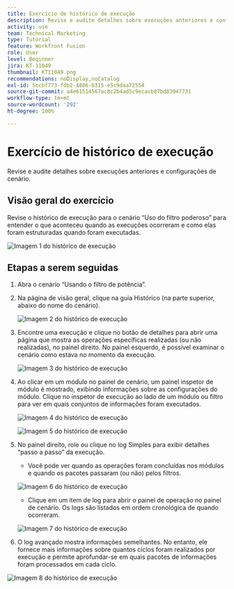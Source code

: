 ```yaml
---
title: Exercício de histórico de execução
description: Revise e audite detalhes sobre execuções anteriores e configurações de cenário.
activity: use
team: Technical Marketing
type: Tutorial
feature: Workfront Fusion
role: User
level: Beginner
jira: KT-11049
thumbnail: KT11049.png
recommendations: noDisplay,noCatalog
exl-id: 5ccbf773-fdb2-4886-b315-e5c9daa72554
source-git-commit: a4e61514567ac8c2b4ad5c9ecacb87bd83947731
workflow-type: tm+mt
source-wordcount: '292'
ht-degree: 100%

---
```


# Exercício de histórico de execução

Revise e audite detalhes sobre execuções anteriores e configurações de cenário.

## Visão geral do exercício

Revise o histórico de execução para o cenário “Uso do filtro poderoso” para entender o que aconteceu quando as execuções ocorreram e como elas foram estruturadas quando foram executadas.

![Imagem 1 do histórico de execução](../12-exercises/assets/execution-history-walkthrough-1.png)

## Etapas a serem seguidas

1. Abra o cenário “Usando o filtro de potência”.
1. Na página de visão geral, clique na guia Histórico (na parte superior, abaixo do nome do cenário).

   ![Imagem 2 do histórico de execução](../12-exercises/assets/execution-history-walkthrough-2.png)

1. Encontre uma execução e clique no botão de detalhes para abrir uma página que mostra as operações específicas realizadas (ou não realizadas), no painel direito. No painel esquerdo, é possível examinar o cenário como estava no momento da execução.

   ![Imagem 3 do histórico de execução](../12-exercises/assets/execution-history-walkthrough-3.png)

1. Ao clicar em um módulo no painel de cenário, um painel inspetor de módulo é mostrado, exibindo informações sobre as configurações do módulo. Clique no inspetor de execução ao lado de um módulo ou filtro para ver em quais conjuntos de informações foram executados.

   ![Imagem 4 do histórico de execução](../12-exercises/assets/execution-history-walkthrough-4.png)

   ![Imagem 5 do histórico de execução](../12-exercises/assets/execution-history-walkthrough-5.png)


1. No painel direito, role ou clique no log Simples para exibir detalhes “passo a passo” da execução.

   + Você pode ver quando as operações foram concluídas nos módulos e quando os pacotes passaram (ou não) pelos filtros.

   ![Imagem 6 do histórico de execução](../12-exercises/assets/execution-history-walkthrough-6.png)

   + Clique em um item de log para abrir o painel de operação no painel de cenário. Os logs são listados em ordem cronológica de quando ocorreram.


   ![Imagem 7 do histórico de execução](../12-exercises/assets/execution-history-walkthrough-7.png)


1. O log avançado mostra informações semelhantes. No entanto, ele fornece mais informações sobre quantos ciclos foram realizados por execução e permite aprofundar-se em quais pacotes de informações foram processados em cada ciclo.

![Imagem 8 do histórico de execução](../12-exercises/assets/execution-history-walkthrough-8.png)
